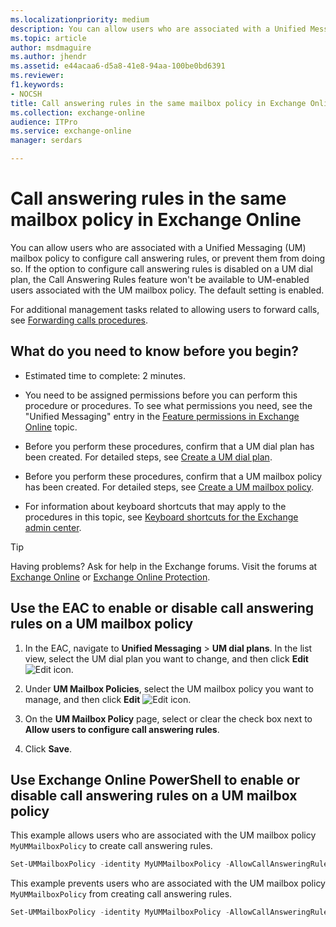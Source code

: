 ```yaml
---
ms.localizationpriority: medium
description: You can allow users who are associated with a Unified Messaging (UM) mailbox policy to configure call answering rules, or prevent them from doing so. If the option to configure call answering rules is disabled on a UM dial plan, the Call Answering Rules feature won't be available to UM-enabled users associated with the UM mailbox policy. The default setting is enabled.
ms.topic: article
author: msdmaguire
ms.author: jhendr
ms.assetid: e44acaa6-d5a8-41e8-94aa-100be0bd6391
ms.reviewer: 
f1.keywords:
- NOCSH
title: Call answering rules in the same mailbox policy in Exchange Online
ms.collection: exchange-online
audience: ITPro
ms.service: exchange-online
manager: serdars

---
```


# Call answering rules in the same mailbox policy in Exchange Online

You can allow users who are associated with a Unified Messaging (UM) mailbox policy to configure call answering rules, or prevent them from doing so. If the option to configure call answering rules is disabled on a UM dial plan, the Call Answering Rules feature won't be available to UM-enabled users associated with the UM mailbox policy. The default setting is enabled.

For additional management tasks related to allowing users to forward calls, see [Forwarding calls procedures](forwarding-calls-procedures.md).

## What do you need to know before you begin?

- Estimated time to complete: 2 minutes.

- You need to be assigned permissions before you can perform this procedure or procedures. To see what permissions you need, see the "Unified Messaging" entry in the [Feature permissions in Exchange Online](../../permissions-exo/feature-permissions.md) topic.

- Before you perform these procedures, confirm that a UM dial plan has been created. For detailed steps, see [Create a UM dial plan](../../voice-mail-unified-messaging/connect-voice-mail-system/create-um-dial-plan.md).

- Before you perform these procedures, confirm that a UM mailbox policy has been created. For detailed steps, see [Create a UM mailbox policy](../../voice-mail-unified-messaging/set-up-voice-mail/create-um-mailbox-policy.md).

- For information about keyboard shortcuts that may apply to the procedures in this topic, see [Keyboard shortcuts for the Exchange admin center](../../accessibility/keyboard-shortcuts-in-admin-center.md).

> [!TIP]
> Having problems? Ask for help in the Exchange forums. Visit the forums at [Exchange Online](https://social.technet.microsoft.com/forums/msonline/home?forum=onlineservicesexchange) or [Exchange Online Protection](https://social.technet.microsoft.com/forums/forefront/home?forum=FOPE).

## Use the EAC to enable or disable call answering rules on a UM mailbox policy

1. In the EAC, navigate to **Unified Messaging** \> **UM dial plans**. In the list view, select the UM dial plan you want to change, and then click **Edit** ![Edit icon](../../media/ITPro_EAC_EditIcon.gif).

2. Under **UM Mailbox Policies**, select the UM mailbox policy you want to manage, and then click **Edit** ![Edit icon](../../media/ITPro_EAC_EditIcon.gif).

3. On the **UM Mailbox Policy** page, select or clear the check box next to **Allow users to configure call answering rules**.

4. Click **Save**.

## Use Exchange Online PowerShell to enable or disable call answering rules on a UM mailbox policy

This example allows users who are associated with the UM mailbox policy `MyUMMailboxPolicy` to create call answering rules.

```PowerShell
Set-UMMailboxPolicy -identity MyUMMailboxPolicy -AllowCallAnsweringRules $true
```

This example prevents users who are associated with the UM mailbox policy `MyUMMailboxPolicy` from creating call answering rules.

```PowerShell
Set-UMMailboxPolicy -identity MyUMMailboxPolicy -AllowCallAnsweringRules $false
```
